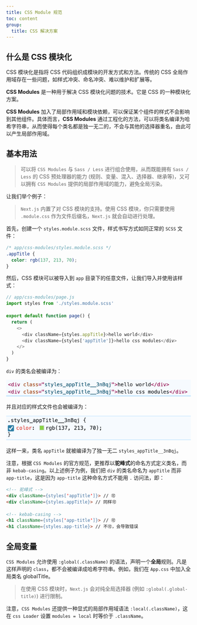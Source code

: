 ```yaml
---
title: CSS Module 规范
toc: content
group:
  title: CSS 解决方案
---
```


## 什么是 CSS 模块化

CSS 模块化是指将 CSS 代码组织成模块的开发方式和方法。传统的 CSS 全局作用域存在一些问题，如样式冲突、命名冲突、难以维护和扩展等。

**CSS Modules** 是一种用于解决 CSS 模块化问题的技术。它是 CSS 的一种模块化方案。

**CSS Modules** 加入了局部作用域和模块依赖，可以保证某个组件的样式不会影响到其他组件。具体而言，**CSS Modules** 通过工程化的方法，可以将类名编译为哈希字符串，从而使得每个类名都是独一无二的，不会与其他的选择器重名，由此可以产生局部作用域。

## 基本用法

> 可以将 `CSS Modules` 与 `Sass / Less` 进行组合使用，从而既能拥有 `Sass / Less` 的 CSS 预处理器的能力 (规则、变量、混入、选择器、继承等)，又可以拥有 `CSS Modules` 提供的局部作用域的能力，避免全局污染。

让我们举个例子：

> `Next.js` 内置了对 CSS 模块的支持。使用 CSS 模块，你只需要使用 `.module.css` 作为文件后缀名，`Next.js` 就会自动进行处理。

首先，创建一个 `styles.module.scss` 文件，样式书写方式如同正常的 `SCSS` 文件：

```scss
/* app/css-modules/styles.module.scss */
.appTitle {
  color: rgb(137, 213, 70);
}
```

然后，CSS 模块可以被导入到 `app` 目录下的任意文件，让我们导入并使用该样式：

```js
// app/css-modules/page.js
import styles from './styles.module.scss'

export default function page() {
  return (
    <>
      <div className={styles.appTitle}>hello world</div>
      <div className={styles['appTitle']}>hello css modules</div>
    </>
  )
}
```

`div` 的类名会被编译为：

![20240612175409](https://raw.githubusercontent.com/chuenwei0129/my-picgo-repo/master/me/20240612175409.png)

并且对应的样式文件也会被编译为：

![20240612175538](https://raw.githubusercontent.com/chuenwei0129/my-picgo-repo/master/me/20240612175538.png)

这样一来，类名 `appTitle` 就被编译为了独一无二 `styles_appTitle__3nBqj`。

注意，根据 `CSS Modules` 的官方规范，更推荐以**驼峰式**的命名方式定义类名，而非 `kebab-casing`。以上述例子为例，我们把 `div` 的类名命名为 `appTitle` 而非 `app-title`，这是因为 `app-title` 这种命名方式不能用 `.` 访问法，即：

```html
<!-- 驼峰式 -->
<div className={styles['appTitle']}> // 🉑️
<div className={styles.appTitle}> // 同样🉑️

<!-- kebab-casing -->
<h1 className={styles['app-title']}> // 🉑️
<h1 className={styles.app-title}> // 不🉑️，会导致错误
```

## 全局变量

`CSS Modules` 允许使用 `:global(.className)` 的语法，声明一个**全局**规则。凡是这样声明的 `class`，都不会被编译成哈希字符串。例如，我们在 `App.css` 中加入全局类名 globalTitle。

> 在使用 CSS 模块时，`Next.js` 会对纯全局选择器 (例如 `:global(.global-title)`) 进行限制。

注意，`CSS Modules` 还提供一种显式的局部作用域语法 `:local(.className)`，这在 `css Loader` 设置 `modules = local` 时等价于 `.className`。
